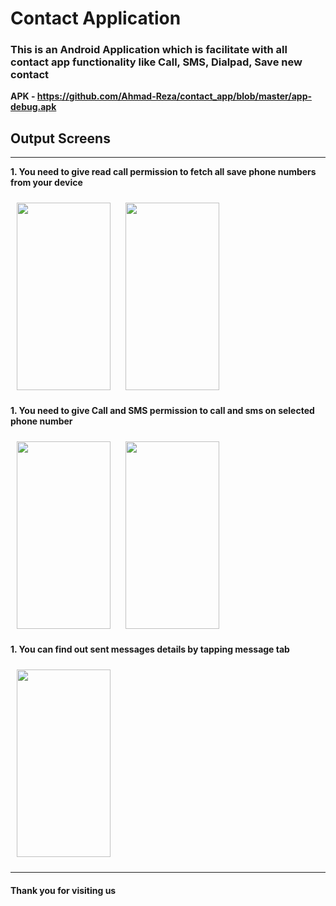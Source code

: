 # Contact Application
### This is an Android Application which is facilitate with all contact app functionality like Call, SMS, Dialpad, Save new contact 

**APK - https://github.com/Ahmad-Reza/contact_app/blob/master/app-debug.apk**

## **Output Screens**

---

**1. You need to give read call permission to fetch all save phone numbers from your device**

<div class="row">
    <img src="https://user-images.githubusercontent.com/46816394/213975216-2f9b060e-2189-4268-b4e7-3b20cc4d412d.jpg" style="padding:10px" height="300" width="150">
    <img src="https://user-images.githubusercontent.com/46816394/213975204-0233985a-950f-42b4-b83d-baf611de09b4.jpg" style="padding:10px" height="300" width="150">
</div>

**1. You need to give Call and SMS permission to call and sms on selected phone number**

<div class="row">
    <img src="https://user-images.githubusercontent.com/46816394/213975199-3ac44f7d-6772-4a29-acc2-5f72c1ae74ac.jpg" style="padding:10px" height="300" width="150">
    <img src="https://user-images.githubusercontent.com/46816394/213975213-ccd437b1-7d23-44be-b913-807425cf8b3d.jpg" style="padding:10px" height="300" width="150">
</div>

**1. You can find out sent messages details by tapping message tab**

<div class="row">
    <img src="https://user-images.githubusercontent.com/46816394/213975221-d79268e1-d498-4d77-8ca8-b760759356cd.jpg" style="padding:10px" height="300" width="150">
</div>

---
#### Thank you for visiting us
 
